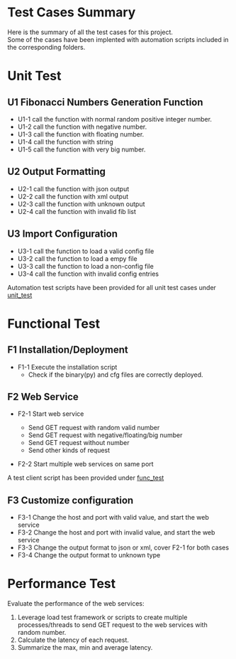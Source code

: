 # Test Cases Summary
Here is the summary of all the test cases for this project. <br>
Some of the cases have been implented with automation scripts included in the corresponding folders.
# Unit Test
## U1 Fibonacci Numbers Generation Function
+ U1-1 call the function with normal random positive integer number. 
+ U1-2 call the function with negative number.
+ U1-3 call the function with floating number.
+ U1-4 call the function with string
+ U1-5 call the function with very big number.

## U2 Output Formatting
+ U2-1 call the function with json output
+ U2-2 call the function with xml output
+ U2-3 call the function with unknown output
+ U2-4 call the function with invalid fib list

## U3 Import Configuration
+ U3-1 call the function to load a valid config file
+ U3-2 call the function to load a empy file
+ U3-3 call the function to load a non-config file
+ U3-4 call the function with invalid config entries

Automation test scripts have been provided for all unit test cases under [unit_test](unit_test/)

# Functional Test
## F1 Installation/Deployment
+ F1-1 Execute the installation script
	+ Check if the binary(py) and cfg files are correctly deployed.

## F2 Web Service
+ F2-1 Start web service
	+ Send GET request with random valid number
	+ Send GET request with negative/floating/big number
	+ Send GET request without number
	+ Send other kinds of request

+ F2-2 Start multiple web services on same port

A test client script has been provided under [func_test](func_test)

## F3 Customize configuration
+ F3-1 Change the host and port with valid value, and start the web service
+ F3-2 Change the host and port with invalid value, and start the web service
+ F3-3 Change the output format to json or xml, cover F2-1 for both cases
+ F3-4 Change the output format to unknown type

# Performance Test
Evaluate the performance of the web services:<br>
1. Leverage load test framework or scripts to create multiple processes/threads to send GET request to the web services with random number.<br>
2. Calculate the latency of each request.<br>
3. Summarize the max, min and average latency.<br>
